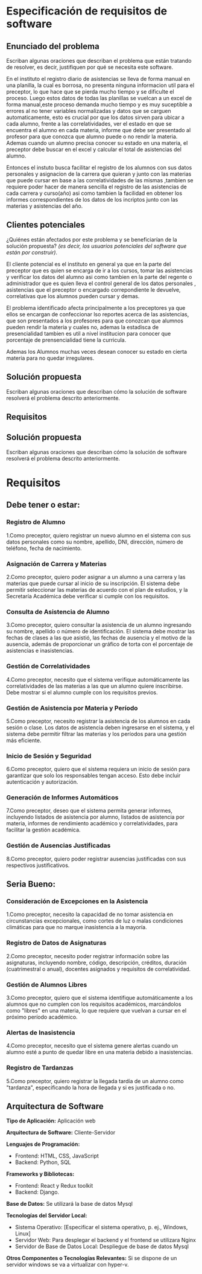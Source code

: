 # Especificación de requisitos de software

## Enunciado del problema

Escriban algunas oraciones que describan el problema que están tratando de resolver, es decir, justifiquen por qué se necesita este software.

En el instituto el registro diario de asistencias se lleva de forma manual en una planilla, la cual es 
borrosa, no presenta ninguna informacion util para el preceptor, lo que hace que se pierda mucho tiempo
y se dificulte el proceso. Luego estos datos de todas las planillas se vuelcan a un excel de forma
manual,este proceso demanda mucho tiempo y es muy suceptible a errores al no tener variables normalizadas y datos que se carguen automaticamente, esto es crucial por que los datos sirven para ubicar a cada alumno, frente a las correlatividades, ver el estado en que se encuentra el alumno en cada materia, informe que debe ser presentado al profesor para que conozca que alumno puede o no rendir la materia.
Ademas cuando un alumno precisa conocer su estado en una materia, el preceptor debe buscar en el excel 
y calcular el total de asistencias del alumno.

Entonces el instuto busca facilitar el registro de los alumnos con sus datos personales y asignacion de la carrera que quieran y junto con las materias que puede cursar en base a las correlatividades de las mismas ,tambien se requiere poder hacer de manera sencilla el registro de las asistencias de cada carrera y curso(año)  asi como tambien la facilidad en obtener los informes correspondientes de los datos de los incriptos junto con las materias y asistencias del año.

## Clientes potenciales
 
¿Quiénes están afectados por este problema y se beneficiarían de la solución propuesta? *(es decir, los usuarios potenciales del software que están por construir)*.

El cliente potencial es el instituto en general ya que en la parte del preceptor que es quien se encarga de ir a los cursos, tomar las asistencias y verificar los datos del alumno asi como tambien en la parte del regente o administrador que es quien lleva el control general de los datos personales , asistencias que el preceptor o encargado correpondiente le devuelve, correlativas que los alumnos pueden cursar y demas.

El problema identificado afecta principalmente a los preceptores ya que ellos se encargan de confeccionar lso reportes acerca de las asistencias, que son presentados a los profesores para que conozcan que alumnos pueden rendir la materia y cuales no, ademas la estadisca de presencialidad tambien es util a nivel institucion para conocer que porcentaje de prensencialidad tiene la curricula.

Ademas los Alumnos muchas veces desean conocer su estado en cierta materia 
para no quedar irregulares.

## Solución propuesta 

Escriban algunas oraciones que describan cómo la solución de software resolverá el problema descrito anteriormente.

## Requisitos

## Solución propuesta 

Escriban algunas oraciones que describan cómo la solución de software resolverá el problema descrito anteriormente.
 

# Requisitos

## Debe tener o estar:

### Registro de Alumno

1.Como preceptor, quiero registrar un nuevo alumno en el sistema con sus datos personales como su nombre, apellido, DNI, dirección, número de teléfono, fecha de nacimiento.

### Asignación de Carrera y Materias 

2.Como preceptor, quiero poder asignar a un alumno a una carrera y las materias que puede cursar al inicio de su inscripción. El sistema debe permitir seleccionar las materias de acuerdo con el plan de estudios, y la Secretaría Académica debe verificar si cumple con los requisitos.

### Consulta de Asistencia de Alumno

3.Como preceptor, quiero consultar la asistencia de un alumno ingresando su nombre, apellido o número de identificación. El sistema debe mostrar las fechas de clases a las que asistió, las fechas de ausencia y el motivo de la ausencia, además de proporcionar un gráfico de torta con el porcentaje de asistencias e inasistencias.

### Gestión de Correlatividades

4.Como preceptor, necesito que el sistema verifique automáticamente las correlatividades de las materias a las que un alumno quiere inscribirse. Debe mostrar si el alumno cumple con los requisitos previos.

### Gestión de Asistencia por Materia y Período

5.Como preceptor, necesito registrar la asistencia de los alumnos en cada sesión o clase. Los datos de asistencia deben ingresarse en el sistema, y el sistema debe permitir filtrar las materias y los períodos para una gestión más eficiente.

### Inicio de Sesión y Seguridad

6.Como preceptor, quiero que el sistema requiera un inicio de sesión para garantizar que solo los responsables tengan acceso. Esto debe incluir autenticación y autorización.

### Generación de Informes Automáticos

7.Como preceptor, deseo que el sistema permita generar informes, incluyendo listados de asistencia por alumno, listados de asistencia por materia, informes de rendimiento académico y correlatividades, para facilitar la gestión académica.

### Gestión de Ausencias Justificadas

8.Como preceptor, quiero poder registrar ausencias justificadas con sus respectivos justificativos.


## Seria Bueno:

### Consideración de Excepciones en la Asistencia

1.Como preceptor, necesito la capacidad de no tomar asistencia en circunstancias excepcionales, como cortes de luz o malas condiciones climáticas para que no marque inasistencia a la mayoría.

### Registro de Datos de Asignaturas

2.Como preceptor, necesito poder registrar información sobre las asignaturas, incluyendo nombre, código, descripción, créditos, duración (cuatrimestral o anual), docentes asignados y requisitos de correlatividad.

### Gestión de Alumnos Libres

3.Como preceptor, quiero que el sistema identifique automáticamente a los alumnos que no cumplen con los requisitos académicos, marcándolos como "libres" en una materia, lo que requiere que vuelvan a cursar en el próximo período académico.

### Alertas de Inasistencia

4.Como preceptor, necesito que el sistema genere alertas cuando un alumno esté a punto de quedar libre en una materia debido a inasistencias.

### Registro de Tardanzas

5.Como preceptor, quiero registrar la llegada tardía de un alumno como "tardanza", especificando la hora de llegada y si es justificada o no.

 
## Arquitectura de Software

**Tipo de Aplicación:** Aplicación web

**Arquitectura de Software:** Cliente-Servidor

**Lenguajes de Programación:** 
- Frontend: HTML, CSS, JavaScript
- Backend: Python, SQL

**Frameworks y Bibliotecas:**
- Frontend: React y Redux toolkit
- Backend: Django.

**Base de Datos:** Se utilizará la base de datos Mysql

**Tecnologías del Servidor Local:**
- Sistema Operativo: [Especificar el sistema operativo, p. ej., Windows, Linux]
- Servidor Web: Para desplegar el backend y el frontend se utilizara Nginx
- Servidor de Base de Datos Local: Despliegue de base de datos Mysql

**Otros Componentes o Tecnologías Relevantes:** Si se dispone de un servidor windows se va a virtualizar con hyper-v.

